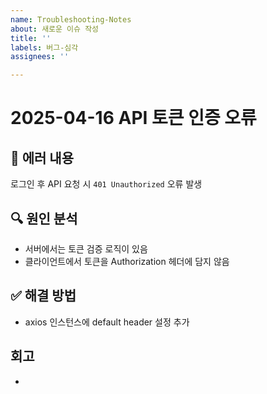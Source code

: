 ```yaml
---
name: Troubleshooting-Notes
about: 새로운 이슈 작성
title: ''
labels: 버그-심각
assignees: ''

---
```


# 2025-04-16 API 토큰 인증 오류

## 🐞 에러 내용
로그인 후 API 요청 시 `401 Unauthorized` 오류 발생

## 🔍 원인 분석
- 서버에서는 토큰 검증 로직이 있음
- 클라이언트에서 토큰을 Authorization 헤더에 담지 않음

## ✅ 해결 방법
- axios 인스턴스에 default header 설정 추가

## 회고
-
